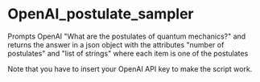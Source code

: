 # OpenAI_postulate_sampler

Prompts OpenAI "What are the postulates of quantum mechanics?" and returns the answer
in a json object with the attributes "number of postulates" and "list of strings" 
where each item is one of the postulates

Note that you have to insert your OpenAI API key to make the script work. 
